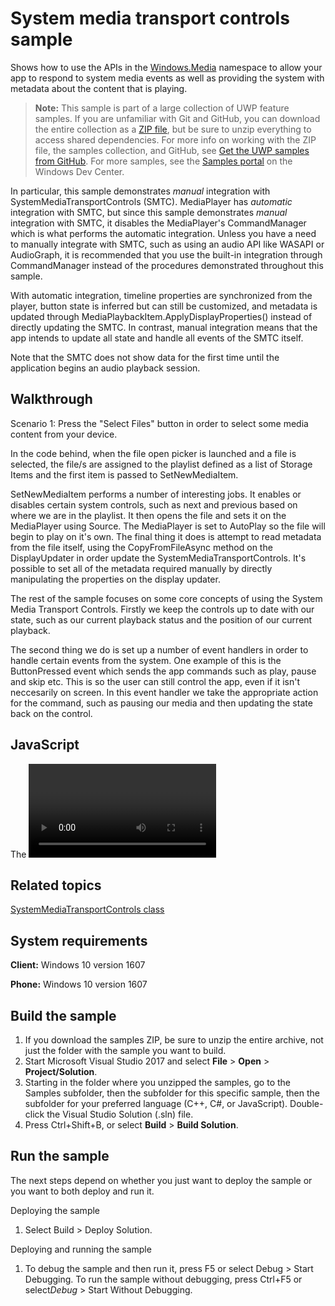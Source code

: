 <!---
  category: AudioVideoAndCamera
  samplefwlink: http://go.microsoft.com/fwlink/p/?LinkId=619488
--->

# System media transport controls sample

Shows how to use the APIs in the [Windows.Media](https://msdn.microsoft.com/library/windows/apps/windows.media.aspx) namespace to allow
your app to respond to system media events as well as providing the system with
metadata about the content that is playing. 

> **Note:** This sample is part of a large collection of UWP feature samples. 
> If you are unfamiliar with Git and GitHub, you can download the entire collection as a 
> [ZIP file](https://github.com/Microsoft/Windows-universal-samples/archive/master.zip), but be 
> sure to unzip everything to access shared dependencies. For more info on working with the ZIP file, 
> the samples collection, and GitHub, see [Get the UWP samples from GitHub](https://aka.ms/ovu2uq). 
> For more samples, see the [Samples portal](https://aka.ms/winsamples) on the Windows Dev Center. 

In particular, this sample
demonstrates *manual* integration with SystemMediaTransportControls (SMTC).
MediaPlayer has *automatic* integration with SMTC, but since this sample
demonstrates *manual* integration with SMTC, it disables the MediaPlayer's
CommandManager which is what performs the automatic integration. Unless you have
a need to manually integrate with SMTC, such as using an audio API like WASAPI
or AudioGraph, it is recommended that you use the built-in integration through
CommandManager instead of the procedures demonstrated throughout this sample.

With automatic integration, timeline properties are synchronized from the
player, button state is inferred but can still be customized, and metadata is
updated through MediaPlaybackItem.ApplyDisplayProperties() instead of directly
updating the SMTC. In contrast, manual integration means that the app intends to
update all state and handle all events of the SMTC itself.

Note that the SMTC does not show data for the first time until the application
begins an audio playback session.

## Walkthrough

Scenario 1: Press the "Select Files" button in order to select some media
content from your device.

In the code behind, when the file open picker is launched and a file is
selected, the file/s are assigned to the playlist defined as a list of Storage
Items and the first item is passed to SetNewMediaItem.

SetNewMediaItem performs a number of interesting jobs. It enables or disables
certain system controls, such as next and previous based on where we are in the
playlist. It then opens the file and sets it on the MediaPlayer using
Source. The MediaPlayer is set to AutoPlay so the file will begin to play on
it's own. The final thing it does is attempt to read metadata from the file
itself, using the CopyFromFileAsync method on the DisplayUpdater in order update
the SystemMediaTransportControls. It's possible to set all of the metadata
required manually by directly manipulating the properties on the display
updater.

The rest of the sample focuses on some core concepts of using the System Media
Transport Controls. Firstly we keep the controls up to date with our state, such
as our current playback status and the position of our current playback.

The second thing we do is set up a number of event handlers in order to handle
certain events from the system. One example of this is the ButtonPressed event
which sends the app commands such as play, pause and skip etc. This is so the
user can still control the app, even if it isn't neccesarily on screen. In this
event handler we take the appropriate action for the command, such as pausing
our media and then updating the state back on the control.

## JavaScript

The <video> and <audio> elements do not integrate with SMTC.
The JavaScript sample shows how to connect SMTC events with the
HTML media elements.

Related topics
----------------------------

[SystemMediaTransportControls class](https://msdn.microsoft.com/library/windows/apps/windows.media.systemmediatransportcontrols.aspx)  

System requirements
----------------------------

**Client:** Windows 10 version 1607

**Phone:** Windows 10 version 1607

Build the sample
----------------------------

1. If you download the samples ZIP, be sure to unzip the entire archive, not just the folder with the sample you want to build. 
2. Start Microsoft Visual Studio 2017 and select **File** \> **Open** \> **Project/Solution**.
3. Starting in the folder where you unzipped the samples, go to the Samples subfolder, then the subfolder for this specific sample, then the subfolder for your preferred language (C++, C#, or JavaScript). Double-click the Visual Studio Solution (.sln) file.
4. Press Ctrl+Shift+B, or select **Build** \> **Build Solution**.

Run the sample
----------------------------

The next steps depend on whether you just want to deploy the sample or you want to both deploy and run it.

Deploying the sample
1. Select Build > Deploy Solution.

Deploying and running the sample
1. To debug the sample and then run it, press F5 or select Debug > Start Debugging. To run the sample without debugging, press Ctrl+F5 or select*Debug* > Start Without Debugging.



